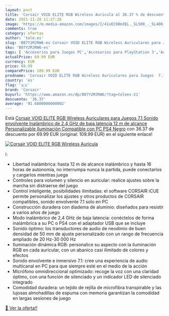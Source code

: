 ```yaml
---
layout: post
title: 'Corsair VOID ELITE RGB Wireless Auricula al 36.37 % de descuento'
date: 2021-11-28 11:27:28
image: 'https://m.media-amazon.com/images/I/41xEC98m3EL._SL500_._SL400_.jpg'
comments: true
category: ofertas
author: 'tole.es'
slug: 'B07Y2MJRW6-es Corsair VOID ELITE RGB Wireless Auriculares para Juegos...'
sku: 'B07Y2MJRW6-es'
tags: [ 'Accesorios para Juegos PC','Accesorios para PlayStation 3','Accesorios para PlayStation 4','Accesorios para Xbox One','Auriculares gaming con micrófono para PlayStation 4','Auriculares gaming para PC','Auriculares gaming para PlayStation 3','Auriculares gaming para Xbox One','Electrónica','Hardware y juegos para PlayStation 3','Hardware y juegos para PlayStation 4','Hardware y juegos para Xbox One','Informática','Juegos y Accesorios para PC','Sistemas heredados','Sistemas heredados de PlayStation','Videojuegos','corsair','ps4', ]
actualPrice: 69.99 EUR
currency: EUR
price: 69.99
comparePrice: 109.99 EUR
prodname: 'Corsair VOID ELITE RGB Wireless Auriculares para Juegos  7.1 Sonido envolvente  Inalámbrico de 2.4 GHz de baja latencia  12 m de alcance  Personalizable Iluminación  Compatible con PC  PS4  Negro'
country: 'es'
flag: '🇪🇸'
brand: 'Corsair'
buyurl: 'https://www.amazon.es/dp/B07Y2MJRW6/?tag=tolees-21'
descuento: '36.37'
average: '91.6800000000002'
---
```


Está [Corsair VOID ELITE RGB Wireless Auriculares para Juegos  7.1 Sonido envolvente  Inalámbrico de 2.4 GHz de baja latencia  12 m de alcance  Personalizable Iluminación  Compatible con PC  PS4  Negro](https://www.amazon.es/dp/B07Y2MJRW6/?tag=tolees-21) con 36.37 de descuento por 69.99 EUR (original: 109.99 EUR) en el siguiente enlace!

[![Corsair VOID ELITE RGB Wireless Auricula](https://m.media-amazon.com/images/I/41xEC98m3EL._SL500_._SL400_.jpg)](https://www.amazon.es/dp/B07Y2MJRW6/?tag=tolees-21)

ℹ️:

- Libertad inalámbrica: hasta 12 m de alcance inalámbrico y hasta 16 horas de autonomía, no interrumpa nunca la partida, puede conectarlos y cargarlos mientras juega
- Controles para volumen y silencio en auricular: realice ajustes sobre la marcha sin distraerse del juego
- Control inteligente, posibilidades ilimitadas: el software CORSAIR iCUE permite personalizar los ajustes y otros productos de CORSAIR compatibles, sonido envolvente 7.1 solo en PC
- Construcción duradera con diadema de aluminio: diseñados para resistir a varios años de juego
- Modo inalámbrico de 2,4 GHz de baja latencia: conéctelos de forma inalámbrica a su PC o PS4 con el adaptador USB que se incluye
- Sonido óptimo: los transductores de audio de neodimio de buen densidad de 50 mm de ajuste personalizado con un rango de frecuencia ampliado de 20 Hz-30 000 Hz
- Iluminación dinámica RGB: personalice su aspecto con la iluminación RGB en cada auricular, con un abanico casi ilimitado de colores y efectos
- Sonido envolvente e inmersivo 7.1: cree una experiencia de audio multicanal en PC para que siempre esté en el medio de la acción
- Micrófono omnidireccional optimizado: recoge la voz con una claridad óptimo, con una función de silenciado y un indicador LED de silenciado integrado
- Comodidad duradera: un tejido de rejilla de microfibra transpirable y las lujosas almohadillas de espuma con memoria garantizan la comodidad en largas sesiones de juego

[🛒 Ver la oferta!!](https://www.amazon.es/dp/B07Y2MJRW6/?tag=tolees-21)
